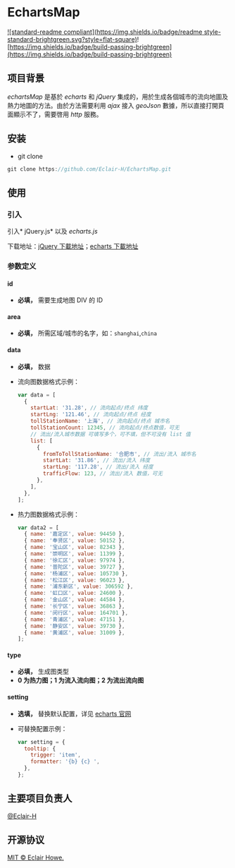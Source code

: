 # EchartsMap

[![standard-readme compliant](https://img.shields.io/badge/readme style-standard-brightgreen.svg?style=flat-square)](https://github.com/RichardLitt/standard-readme)![https://img.shields.io/badge/build-passing-brightgreen](https://img.shields.io/badge/build-passing-brightgreen)

## 项目背景
*echartsMap* 是基於 *echarts* 和 *jQuery* 集成的，用於生成各個城市的流向地圖及熱力地圖的方法。由於方法需要利用 *ajax* 接入 *geoJson* 數據，所以直接打開頁面顯示不了，需要啓用 *http* 服務。

## 安装

- git clone

```javascript
git clone https://github.com/Eclair-H/EchartsMap.git
```

## 使用

### 引入

引入* jQuery.js* 以及 *echarts.js*

下载地址：[jQuery 下載地址](https://jquery.com/download/)；[echarts 下載地址](https://echarts.apache.org/zh/download.html)

### 参数定义

#### id

- **必填，** 需要生成地图 DIV 的 ID

#### area

- **必填，** 所需区域/城市的名字，如：`shanghai`,`china`

#### data

- **必填，** 数据

- 流向图数据格式示例：

  ```javascript
  var data = [
    {
      startLat: '31.28', // 流向起点/终点 纬度
      startLng: '121.46', // 流向起点/终点 经度
      tollStationName: '上海', // 流向起点/终点 城市名
      tollStationCount: 12345, // 流向起点/终点数值，可无
      // 流出/流入城市数据 可填写多个，可不填，但不可没有 list 值
      list: [
        {
          fromToTollStationName: '合肥市', // 流出/流入 城市名
          startLat: '31.86', // 流出/流入 纬度
          startLng: '117.28', // 流出/流入 经度
          trafficFlow: 123, // 流出/流入 数值，可无
        },
      ],
    },
  ];
  ```

- 热力图数据格式示例：

  ```javascript
  var data2 = [
    { name: '嘉定区', value: 94450 },
    { name: '奉贤区', value: 50152 },
    { name: '宝山区', value: 82343 },
    { name: '崇明区', value: 11399 },
    { name: '徐汇区', value: 97974 },
    { name: '普陀区', value: 39727 },
    { name: '杨浦区', value: 105730 },
    { name: '松江区', value: 96023 },
    { name: '浦东新区', value: 306592 },
    { name: '虹口区', value: 24600 },
    { name: '金山区', value: 44584 },
    { name: '长宁区', value: 36863 },
    { name: '闵行区', value: 164701 },
    { name: '青浦区', value: 47151 },
    { name: '静安区', value: 39730 },
    { name: '黄浦区', value: 31009 },
  ];
  ```

#### type

- **必填，** 生成图类型
- **0 为热力图；1 为流入流向图；2 为流出流向图**

#### setting

- **选填，** 替换默认配置，详见 [echarts 官网](https://echarts.apache.org/zh/option.html#title)

- 可替换配置示例：

  ```javascript
  var setting = {
    tooltip: {
      trigger: 'item',
      formatter: '{b} {c} ',
    },
  };
  ```

## 主要项目负责人

[@Eclair-H](https://github.com/Eclair-H)

## 开源协议

[MIT © Eclair Howe.](../LICENSE)
